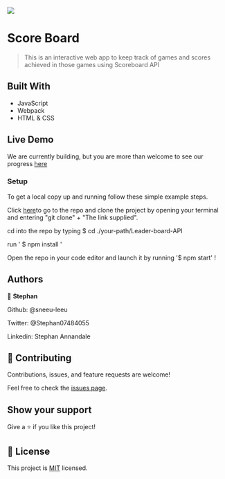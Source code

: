 ![](https://img.shields.io/badge/Microverse-blueviolet)

# Score Board 

> This is an interactive web app to keep track of games and scores achieved in those games using Scoreboard API


## Built With

- JavaScript
- Webpack
- HTML & CSS

## Live Demo

We are currently building, but you are more than welcome to see our progress [here](https://focused-leavitt-f1ea1d.netlify.app/)

### Setup

To get a local copy up and running follow these simple example steps.

Click [here](https://github.com/sneeu-leeu/Leader-board-API)to go to the repo and clone the project by opening your terminal and entering "git clone" + "The link supplied".

cd into the repo by typing
$ cd ./your-path/Leader-board-API

run ' $ npm install '

Open the repo in your code editor and launch it by running '$ npm start' !

## Authors

👤 **Stephan**

Github: @sneeu-leeu

Twitter: @Stephan07484055

Linkedin: Stephan Annandale



## 🤝 Contributing

Contributions, issues, and feature requests are welcome!


Feel free to check the [issues page](https://github.com/sneeu-leeu/To-Do-List/issues/4).

## Show your support

Give a ⭐️ if you like this project!

## 📝 License

This project is [MIT](https://opensource.org/licenses/MIT) licensed.

